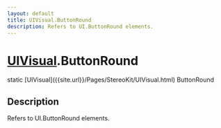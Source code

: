 ```yaml
---
layout: default
title: UIVisual.ButtonRound
description: Refers to UI.ButtonRound elements.
---
```

# [UIVisual]({{site.url}}/Pages/StereoKit/UIVisual.html).ButtonRound

<div class='signature' markdown='1'>
static [UIVisual]({{site.url}}/Pages/StereoKit/UIVisual.html) ButtonRound
</div>

## Description
Refers to UI.ButtonRound elements.

